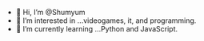 - 👋 Hi, I’m @Shumyum
- 👀 I’m interested in ...videogames, it, and programming.
- 🌱 I’m currently learning ...Python and JavaScript.

<!---
Shumyum/Shumyum is a ✨ special ✨ repository because its `README.md` (this file) appears on your GitHub profile.
You can click the Preview link to take a look at your changes.
--->
